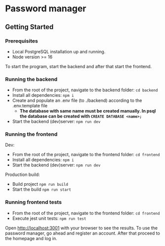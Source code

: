 # Password manager

## Getting Started

### Prerequisites
- Local PostgreSQL installation up and running. 
- Node version  >= 16

To start the program, start the backend and after that start the frontend.

### Running the backend

- From the root of the project, navigate to the backend folder: `cd backend`
- Install all dependencies: `npm i`
- Create and populate an .env file (to ./backend) according to the .env.template file
    - **The database with same name must be created manually. In psql the database can be created with `CREATE DATABASE <name>;`**
- Start the backend (dev)server: `npm run dev`

### Running the frontend
Dev:
- From the root of the project, navigate to the frontend folder: `cd frontend`
- Install all dependencies: `npm i`
- Start the backend (dev)server: `npm run dev`

Production build:
- Build project `npm run build`
- Start the build `npm run start`

### Running frontend tests
- From the root of the project, navigate to the frontend folder: `cd frontend`
- Execute jest unit tests: `npm run test`



Open [http://localhost:3001](http://localhost:3001) with your browser to see the results.
To use the password manager, go ahead and register an account. After that proceed to the homepage and log in.
